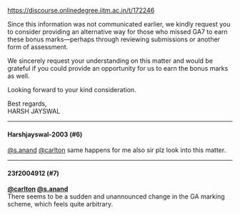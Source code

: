 https://discourse.onlinedegree.iitm.ac.in/t/172246

Since this information was not communicated earlier, we kindly request you to consider providing an alternative way for those who missed GA7 to earn these bonus marks—perhaps through reviewing submissions or another form of assessment.</p>
<p>We sincerely request your understanding on this matter and would be grateful if you could provide an opportunity for us to earn the bonus marks as well.</p>
<p>Looking forward to your kind consideration.</p>
<p>Best regards,<br/>
HARSH JAYSWAL</p><hr>

<h4>Harshjayswal-2003 (#6)</h4>
<p><a class="mention" href="/u/s.anand">@s.anand</a> <a class="mention" href="/u/carlton">@carlton</a> same happens for me also sir plz look into this matter.</p><hr>

<h4>23f2004912 (#7)</h4>
<p><strong><a class="mention" href="/u/carlton">@carlton</a> <a class="mention" href="/u/s.anand">@s.anand</a></strong><br/>
There seems to be a sudden and unannounced change in the GA marking scheme, which feels quite arbitrary.